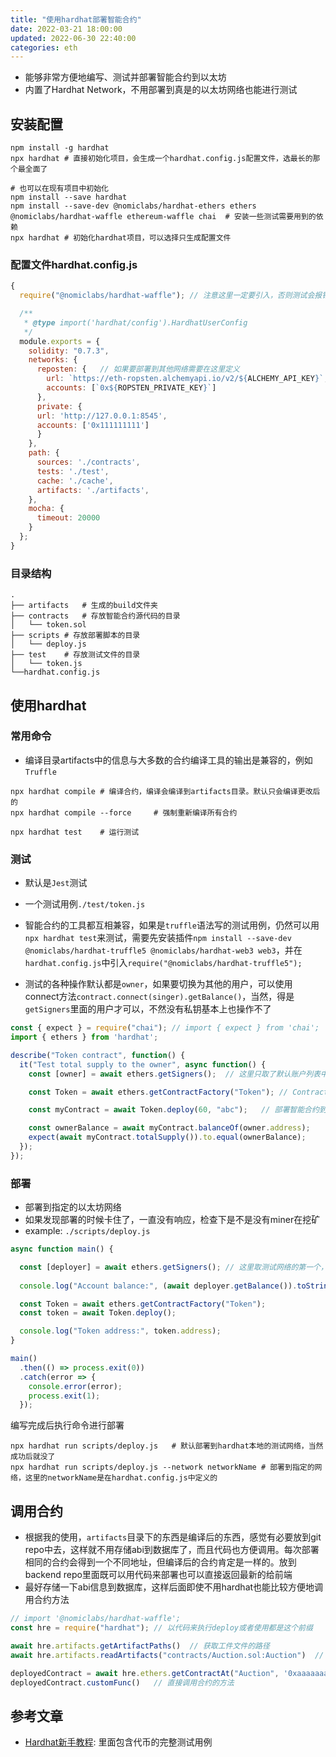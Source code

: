 ```yaml
---
title: "使用hardhat部署智能合约"
date: 2022-03-21 18:00:00
updated: 2022-06-30 22:40:00
categories: eth
---
```


- 能够非常方便地编写、测试并部署智能合约到以太坊
- 内置了Hardhat Network，不用部署到真是的以太坊网络也能进行测试

## 安装配置

```shell
npm install -g hardhat
npx hardhat	# 直接初始化项目，会生成一个hardhat.config.js配置文件，选最长的那个最全面了

# 也可以在现有项目中初始化
npm install --save hardhat
npm install --save-dev @nomiclabs/hardhat-ethers ethers @nomiclabs/hardhat-waffle ethereum-waffle chai	# 安装一些测试需要用到的依赖
npx hardhat	# 初始化hardhat项目，可以选择只生成配置文件
```

<!--more-->

### 配置文件hardhat.config.js

```javascript
{
  require("@nomiclabs/hardhat-waffle");	// 注意这里一定要引入，否则测试会报错，默认的配置文件中没有这个

  /**
   * @type import('hardhat/config').HardhatUserConfig
   */
  module.exports = {
    solidity: "0.7.3",
    networks: {
      reposten: {	// 如果要部署到其他网络需要在这里定义
      	url: `https://eth-ropsten.alchemyapi.io/v2/${ALCHEMY_API_KEY}`,
      	accounts: [`0x${ROPSTEN_PRIVATE_KEY}`]
      },
      private: {
      url: 'http://127.0.0.1:8545',
      accounts: ['0x111111111']
      }
    },
    path: {
      sources: './contracts',
      tests: './test',
      cache: './cache',
      artifacts: './artifacts',
    },
    mocha: {
      timeout: 20000
    }
  };
}
```

### 目录结构

```shell
.
├── artifacts	# 生成的build文件夹
├── contracts	# 存放智能合约源代码的目录
│   └── token.sol
├── scripts	# 存放部署脚本的目录
│   └── deploy.js
├── test	# 存放测试文件的目录
│   └── token.js
└──hardhat.config.js
```

## 使用hardhat

### 常用命令

- 编译目录artifacts中的信息与大多数的合约编译工具的输出是兼容的，例如`Truffle`

```shell
npx hardhat compile	# 编译合约，编译会编译到artifacts目录。默认只会编译更改后的
npx hardhat compile --force 	# 强制重新编译所有合约

npx hardhat test	# 运行测试
```

### 测试

- 默认是`Jest`测试

- 一个测试用例`./test/token.js`
- 智能合约的工具都互相兼容，如果是`truffle`语法写的测试用例，仍然可以用`npx hardhat test`来测试，需要先安装插件`npm install --save-dev @nomiclabs/hardhat-truffle5 @nomiclabs/hardhat-web3 web3`，并在`hardhat.config.js`中引入`require("@nomiclabs/hardhat-truffle5");`
- 测试的各种操作默认都是`owner`，如果要切换为其他的用户，可以使用connect方法`contract.connect(singer).getBalance()`，当然，得是`getSigners`里面的用户才可以，不然没有私钥基本上也操作不了

```javascript
const { expect } = require("chai");	// import { expect } from 'chai';
import { ethers } from 'hardhat';

describe("Token contract", function() {
  it("Test total supply to the owner", async function() {
    const [owner] = await ethers.getSigners();	// 这里只取了默认账户列表中的第一个账户，它也是默认的智能合约的owner

    const Token = await ethers.getContractFactory("Token");	// ContractFactory就是一个部署智能合约的工厂方法，这里并没有实际部署

    const myContract = await Token.deploy(60, "abc");	// 部署智能合约到hardhat本地的测试网络，可以将参数传递给构造函数

    const ownerBalance = await myContract.balanceOf(owner.address);
    expect(await myContract.totalSupply()).to.equal(ownerBalance);
  });
});
```

### 部署

- 部署到指定的以太坊网络
- 如果发现部署的时候卡住了，一直没有响应，检查下是不是没有miner在挖矿
- example: `./scripts/deploy.js`

```javascript
async function main() {

  const [deployer] = await ethers.getSigners();	// 这里取测试网络的第一个，当然也可以自己给一个地址
  
  console.log("Account balance:", (await deployer.getBalance()).toString());

  const Token = await ethers.getContractFactory("Token");
  const token = await Token.deploy();

  console.log("Token address:", token.address);
}

main()
  .then(() => process.exit(0))
  .catch(error => {
    console.error(error);
    process.exit(1);
  });
```

编写完成后执行命令进行部署

```shell
npx hardhat run scripts/deploy.js	# 默认部署到hardhat本地的测试网络，当然成功后就没了
npx hardhat run scripts/deploy.js --network networkName	# 部署到指定的网络，这里的networkName是在hardhat.config.js中定义的
```

## 调用合约

- 根据我的使用，`artifacts`目录下的东西是编译后的东西，感觉有必要放到git repo中去，这样就不用存储abi到数据库了，而且代码也方便调用。每次部署相同的合约会得到一个不同地址，但编译后的合约肯定是一样的。放到backend repo里面既可以用代码来部署也可以直接返回最新的给前端
- 最好存储一下abi信息到数据库，这样后面即使不用hardhat也能比较方便地调用合约方法

```javascript
// import '@nomiclabs/hardhat-waffle';
const hre = require("hardhat");	// 以代码来执行deploy或者使用都是这个前缀

await hre.artifacts.getArtifactPaths()	// 获取工件文件的路径
await hre.artifacts.readArtifacts("contracts/Auction.sol:Auction")	// 获取指定合约的工件的内容

deployedContract = await hre.ethers.getContractAt("Auction", '0xaaaaaaa')	// 直接通过地址获取到部署的智能合约
deployedContract.customFunc()	// 直接调用合约的方法
```

## 参考文章

- [Hardhat新手教程](http://blog.hubwiz.com/2021/02/26/hardhat-beginner-tutorial/): 里面包含代币的完整测试用例